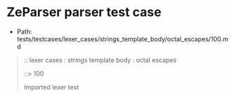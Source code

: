 # ZeParser parser test case

- Path: tests/testcases/lexer_cases/strings_template_body/octal_escapes/100.md

> :: lexer cases : strings template body : octal escapes
>
> ::> 100
>
> Imported lexer test
>
> <template body> ZeroToThreeOctalDigit OctalDigit OctalDigit (end of string)

## Input

`````js
`${"-->"}\115${"<--"}`
`````

## Output

_Note: the whole output block is auto-generated. Manual changes will be overwritten!_

Below follow outputs in four parsing modes: sloppy mode, strict mode script goal, module goal, web compat mode (always sloppy).

Note that the output parts are auto-generated by the test runner to reflect actual result.

### Sloppy mode

Parsed with script goal and as if the code did not start with strict mode header.

`````
throws: Parser error!
  Template contained an illegal escape, these are only allowed in _tagged_ templates in >=ES2018

`${"-->"}\115${"<--"}`
        ^------- error
`````

### Strict mode

Parsed with script goal but as if it was starting with `"use strict"` at the top.

_Output same as sloppy mode._

### Module goal

Parsed with the module goal.

_Output same as sloppy mode._

### Web compat mode

Parsed in sloppy script mode but with the web compat flag enabled.

_Output same as sloppy mode._
